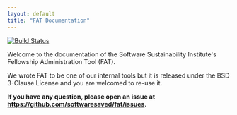 ```yaml
---
layout: default
title: "FAT Documentation"
---
```

[![Build Status](https://travis-ci.org/softwaresaved/fat.svg?branch=master)](https://travis-ci.org/softwaresaved/fat)

Welcome to the documentation of the Software Sustainability Institute's Fellowship Administration Tool (FAT).

We wrote FAT to be one of our internal tools but it is released under the BSD 3-Clause License and you are welcomed to re-use it.

**If you have any question, please open an issue at https://github.com/softwaresaved/fat/issues.**
